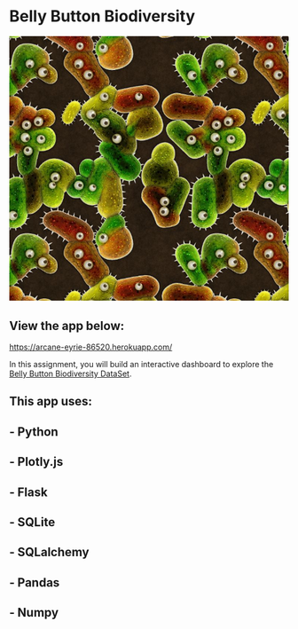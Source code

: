 # Belly Button Biodiversity

![Bacteria by filterforge.com](Images/bacteria_by_filterforgedotcom.jpg)

## View the app below:
https://arcane-eyrie-86520.herokuapp.com/


In this assignment, you will build an interactive dashboard to explore the [Belly Button Biodiversity DataSet](http://robdunnlab.com/projects/belly-button-biodiversity/).

## This app uses:
## - Python
## - Plotly.js
## - Flask
## - SQLite
## - SQLalchemy
## - Pandas
## - Numpy

